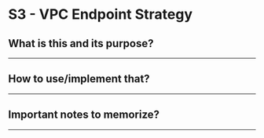 # S3 - VPC Endpoint Strategy

## What is this and its purpose?

---

## How to use/implement that?

---

## Important notes to memorize?

---
